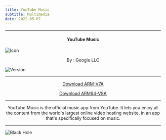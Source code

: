 ```yaml
---
title: YouTube Music
subtitle: Multimedia
date: 2022-05-07
---
```

---

<h4> <p align="center"> YouTube Music </p> </h4>

![Icon](https://rb.gy/dzt9jx)

<p align="center"> By : Google LLC </p>

![Version](https://rb.gy/xps79)

---

<p align ="center">
<a href="https://rb.gy/0egmxw" class="btn btn-outline-success"> Download ARM-V7A </a>
</p>

<p align ="center">
<a href="https://rb.gy/xo85av" class="btn btn-outline-success"> Download ARM64-V8A </a>
</p>

---

<p align="center">
YouTube Music is the official music app from YouTube. It lets you enjoy all the content from the world's largest online video hosting website, in an app that's specifically focused on music.
</p>

---

![Black Hole](https://rb.gy/z0dyyw)
